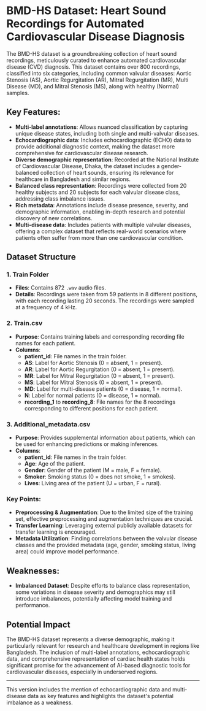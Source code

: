 # BMD-HS Dataset: Heart Sound Recordings for Automated Cardiovascular Disease Diagnosis

The BMD-HS dataset is a groundbreaking collection of heart sound recordings, meticulously curated to enhance automated cardiovascular disease (CVD) diagnosis. This dataset contains over 800 recordings, classified into six categories, including common valvular diseases: Aortic Stenosis (AS), Aortic Regurgitation (AR), Mitral Regurgitation (MR),  Multi Disease (MD), and Mitral Stenosis (MS), along with healthy (Normal) samples.

## Key Features:
- **Multi-label annotations**: Allows nuanced classification by capturing unique disease states, including both single and multi-valvular diseases.
- **Echocardiographic data**: Includes echocardiographic (ECHO) data to provide additional diagnostic context, making the dataset more comprehensive for cardiovascular disease research.
- **Diverse demographic representation**: Recorded at the National Institute of Cardiovascular Disease, Dhaka, the dataset includes a gender-balanced collection of heart sounds, ensuring its relevance for healthcare in Bangladesh and similar regions.
- **Balanced class representation**: Recordings were collected from 20 healthy subjects and 20 subjects for each valvular disease class, addressing class imbalance issues.
- **Rich metadata**: Annotations include disease presence, severity, and demographic information, enabling in-depth research and potential discovery of new correlations.
- **Multi-disease data**: Includes patients with multiple valvular diseases, offering a complex dataset that reflects real-world scenarios where patients often suffer from more than one cardiovascular condition.

## Dataset Structure

### 1. Train Folder
- **Files**: Contains 872 `.wav` audio files.
- **Details**: Recordings were taken from 59 patients in 8 different positions, with each recording lasting 20 seconds. The recordings were sampled at a frequency of 4 kHz.

### 2. Train.csv
- **Purpose**: Contains training labels and corresponding recording file names for each patient.
- **Columns**:
  - **patient_id**: File names in the train folder.
  - **AS**: Label for Aortic Stenosis (0 = absent, 1 = present).
  - **AR**: Label for Aortic Regurgitation (0 = absent, 1 = present).
  - **MR**: Label for Mitral Regurgitation (0 = absent, 1 = present).
  - **MS**: Label for Mitral Stenosis (0 = absent, 1 = present).
  - **MD**: Label for multi-disease patients (0 = disease, 1 = normal).
  - **N**: Label for normal patients (0 = disease, 1 = normal).
  - **recording_1** to **recording_8**: File names for the 8 recordings corresponding to different positions for each patient.

### 3. Additional_metadata.csv
- **Purpose**: Provides supplemental information about patients, which can be used for enhancing predictions or making inferences.
- **Columns**:
  - **patient_id**: File names in the train folder.
  - **Age**: Age of the patient.
  - **Gender**: Gender of the patient (M = male, F = female).
  - **Smoker**: Smoking status (0 = does not smoke, 1 = smokes).
  - **Lives**: Living area of the patient (U = urban, F = rural).

### Key Points:
- **Preprocessing & Augmentation**: Due to the limited size of the training set, effective preprocessing and augmentation techniques are crucial.
- **Transfer Learning**: Leveraging external publicly available datasets for transfer learning is encouraged.
- **Metadata Utilization**: Finding correlations between the valvular disease classes and the provided metadata (age, gender, smoking status, living area) could improve model performance.

## Weaknesses:
- **Imbalanced Dataset**: Despite efforts to balance class representation, some variations in disease severity and demographics may still introduce imbalances, potentially affecting model training and performance.
  
## Potential Impact

The BMD-HS dataset represents a diverse demographic, making it particularly relevant for research and healthcare development in regions like Bangladesh. The inclusion of multi-label annotations, echocardiographic data, and comprehensive representation of cardiac health states holds significant promise for the advancement of AI-based diagnostic tools for cardiovascular diseases, especially in underserved regions.

---

This version includes the mention of echocardiographic data and multi-disease data as key features and highlights the dataset's potential imbalance as a weakness.
